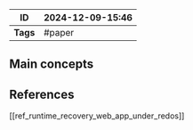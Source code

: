 
| ID       | 2024-12-09-15:46 |
| -------- | ---------------- |
| **Tags** | #paper           |
## Main concepts



## References
[[ref_runtime_recovery_web_app_under_redos]]